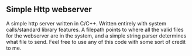 ## Simple Http webserver
A simple http server written in C/C++. Written entirely with system calls/standard library features. A filepath points to where all the valid files for the webserver are in the system, and a simple string parser determines what file to send.
Feel free to use any of this code with some sort of credit to me.
